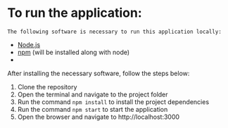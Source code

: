 # To run the application:
    The following software is necessary to run this application locally:
- [Node.js](https://nodejs.org/en)
- [npm](https://www.npmjs.com) (will be installed along with node)
- 
After installing the necessary software, follow the steps below:
    
1. Clone the repository 
2. Open the terminal and navigate to the project folder
3. Run the command `npm install` to install the project dependencies
4. Run the command `npm start` to start the application
5. Open the browser and navigate to http://localhost:3000
